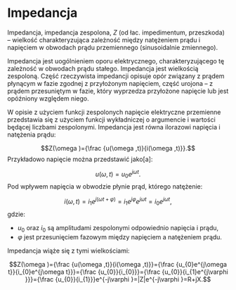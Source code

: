 # Impedancja

Impedancja, impedancja zespolona, $Z$ (od łac. impedimentum, przeszkoda) – wielkość charakteryzująca zależność między natężeniem prądu i napięciem w obwodach prądu przemiennego (sinusoidalnie zmiennego).

Impedancja jest uogólnieniem oporu elektrycznego, charakteryzującego tę zależność w obwodach prądu stałego. Impedancja jest wielkością zespoloną. Część rzeczywista impedancji opisuje opór związany z prądem płynącym w fazie zgodnej z przyłożonym napięciem, część urojona – z prądem przesuniętym w fazie, który wyprzedza przyłożone napięcie lub jest opóźniony względem niego.

W opisie z użyciem funkcji zespolonych napięcie elektryczne przemienne przedstawia się z użyciem funkcji wykładniczej o argumencie i wartości będącej liczbami zespolonymi. Impedancja jest równa ilorazowi napięcia i natężenia prądu:


$$Z(\omega )={\frac {u(\omega ,t)}{i(\omega ,t)}}.$$
Przykładowo napięcie można przedstawić jako[a]:

$$u(\omega ,t)=u_{0}e^{j\omega t}.$$
Pod wpływem napięcia w obwodzie płynie prąd, którego natężenie:


$$i(\omega ,t)=i_{1}e^{j(\omega t+\varphi )}=i_{1}e^{j\varphi }e^{j\omega t}=i_{0}e^{j\omega t},$$
gdzie:

- $u_0$ oraz $i_{0}$ są amplitudami zespolonymi odpowiednio napięcia i prądu,
- $\varphi$  jest przesunięciem fazowym między napięciem a natężeniem prądu.

Impedancja wiąże się z tymi wielkościami:

$$Z(\omega )={\frac {u(\omega ,t)}{i(\omega ,t)}}={\frac {u_{0}e^{j\omega t}}{i_{0}e^{j\omega t}}}={\frac {u_{0}}{i_{0}}}={\frac {u_{0}}{i_{1}e^{j\varphi }}}={\frac {u_{0}}{i_{1}}}e^{-j\varphi }=|Z|e^{-j\varphi }=R+jX.$$